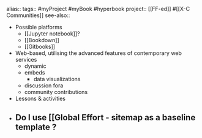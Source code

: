 alias::
tags:: #myProject #myBook #hyperbook 
project:: [[FF-ed]] #[[X-C Communities]] 
see-also::

- Possible platforms
	- [[Jupyter notebook]]?
	- [[Bookdown]]
	- [[Gitbooks]]
- Web-based, utilising the advanced features of contemporary web services
	- dynamic
	- embeds
		- data visualizations
	- discussion fora
	- community contributions
- Lessons & activities
- Do I use [[Global Effort - sitemap as a baseline template ?
	-